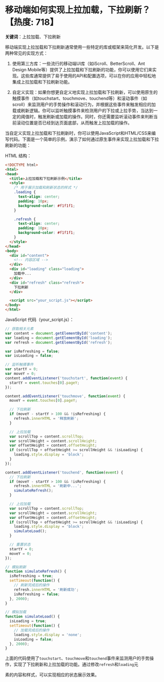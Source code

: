 # 移动端如何实现上拉加载，下拉刷新？【热度: 718】

**关键词**：上拉加载、下拉刷新

移动端实现上拉加载和下拉刷新通常使用一些特定的库或框架来简化开发。以下是两种常见的实现方式：

1. 使用第三方库：一些流行的移动端UI库（如iScroll、BetterScroll、Ant Design Mobile等）提供了上拉加载和下拉刷新的功能，你可以使用它们来实现。这些库通常提供了易于使用的API和配置选项，可以在你的应用中轻松地集成上拉加载和下拉刷新功能。

2. 自定义实现：如果你想更自定义地实现上拉加载和下拉刷新，可以使用原生的触摸事件（如touchstart、touchmove、touchend等）和滚动事件（如scroll）来监测用户的手势操作和滚动行为，并根据这些事件来触发相应的加载或刷新逻辑。你可以监听触摸事件来检测用户的下拉或上拉手势，当达到一定的阈值时，触发刷新或加载的操作。同时，你还需要监听滚动事件来判断当前滚动位置是否已经到达页面底部，从而触发上拉加载的操作。

当自定义实现上拉加载和下拉刷新时，你可以使用JavaScript和HTML/CSS来编写代码。下面是一个简单的示例，演示了如何通过原生事件来实现上拉加载和下拉刷新的功能：

HTML 结构：
```html
<!DOCTYPE html>
<html>
<head>
  <title>上拉加载和下拉刷新示例</title>
  <style>
    /* 用于展示加载和刷新状态的样式 */
    .loading {
      text-align: center;
      padding: 10px;
      background-color: #f1f1f1;
    }

    .refresh {
      text-align: center;
      padding: 10px;
      background-color: #f1f1f1;
    }
  </style>
</head>
<body>
  <div id="content">
    <!-- 内容区域 -->
  </div>
  <div id="loading" class="loading">
    加载中...
  </div>
  <div id="refresh" class="refresh">
    下拉刷新
  </div>

  <script src="your_script.js"></script>
</body>
</html>
```

JavaScript 代码（your_script.js）：
```javascript
// 获取相关元素
var content = document.getElementById('content');
var loading = document.getElementById('loading');
var refresh = document.getElementById('refresh');

var isRefreshing = false;
var isLoading = false;

// 监听触摸事件
var startY = 0;
var moveY = 0;
content.addEventListener('touchstart', function(event) {
  startY = event.touches[0].pageY;
});

content.addEventListener('touchmove', function(event) {
  moveY = event.touches[0].pageY;

  // 下拉刷新
  if (moveY - startY > 100 && !isRefreshing) {
    refresh.innerHTML = '释放刷新';
  }

  // 上拉加载
  var scrollTop = content.scrollTop;
  var scrollHeight = content.scrollHeight;
  var offsetHeight = content.offsetHeight;
  if (scrollTop + offsetHeight >= scrollHeight && !isLoading) {
    loading.style.display = 'block';
  }
});

content.addEventListener('touchend', function(event) {
  // 下拉刷新
  if (moveY - startY > 100 && !isRefreshing) {
    refresh.innerHTML = '刷新中...';
    simulateRefresh();
  }

  // 上拉加载
  var scrollTop = content.scrollTop;
  var scrollHeight = content.scrollHeight;
  var offsetHeight = content.offsetHeight;
  if (scrollTop + offsetHeight >= scrollHeight && !isLoading) {
    loading.style.display = 'block';
    simulateLoad();
  }

  // 重置状态
  startY = 0;
  moveY = 0;
});

// 模拟刷新
function simulateRefresh() {
  isRefreshing = true;
  setTimeout(function() {
    // 刷新完成后的操作
    refresh.innerHTML = '刷新成功';
    isRefreshing = false;
  }, 2000);
}

// 模拟加载
function simulateLoad() {
  isLoading = true;
  setTimeout(function() {
    // 加载完成后的操作
    loading.style.display = 'none';
    isLoading = false;
  }, 2000);
}
```

上面的代码使用了`touchstart`、`touchmove`和`touchend`事件来监测用户的手势操作，实现了下拉刷新和上拉加载的功能。通过修改`refresh`和`loading`元

素的内容和样式，可以实现相应的状态展示效果。